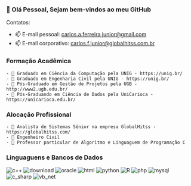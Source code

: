 ### 👋 Olá Pessoal, Sejam bem-vindos ao meu GitHub 

Contatos:
- 📫 E-mail pessoal: carlos.a.ferreira.junior@gmail.com
- 📫 E-mail corporativo: carlos.f.junior@globalhitss.com.br

### Formação Acadêmica
```` 
- 🔭 Graduado em Ciência da Computação pela UNIG - https://unig.br/
- 🔭 Graduado em Engenharia Civil pela UNIG - https://unig.br/
- 🔭 Pós-Graduado em Gestão de Projetos pela UGB - http://www2.ugb.edu.br/
- 🔭 Pós-Graduando em Ciência de Dados pela UniCarioca - https://unicarioca.edu.br/
```` 

### Alocação Profissional

```` 
- 🔭 Analista de Sistemas Sênior na empresa GlobalHitss - https://globalhitss.com/
- 🔭 Engenheiro Civil
- 🔭 Professor particular de Algoritmo e Linguaguem de Programação C
```` 

### Linguaguens e Bancos de Dados

![c++](https://user-images.githubusercontent.com/108193136/175820563-87c210bf-bc97-4596-b7c5-18794e078f45.png)
![download](https://user-images.githubusercontent.com/108193136/175821904-fcdb6ac6-c842-445a-a1fa-9d44027084a9.png)
![oracle](https://user-images.githubusercontent.com/108193136/175821995-241ef6fe-1047-461d-a5d5-e15a97ef3a9a.png)
![html](https://user-images.githubusercontent.com/108193136/175822289-7948f2f9-9d1a-42f3-b1ee-50eb1e900bfc.png)
![python](https://user-images.githubusercontent.com/108193136/175822361-dcc5ca76-f3d5-4854-ad96-b82bdd4c9537.png)
![R](https://user-images.githubusercontent.com/108193136/175822558-e8616204-36c1-47c4-907c-f09365a2aeb7.jpg)
![php](https://user-images.githubusercontent.com/108193136/175823087-72f9f3c8-ac23-44fe-b291-dca235d2f659.png)
![mysql](https://user-images.githubusercontent.com/108193136/175823090-6e8d0382-f0e0-4d70-9d44-a801fabf4171.png)
![c_sharp](https://user-images.githubusercontent.com/108193136/177006157-38723ab7-03b3-4084-8db9-83dcf20baeba.png)
![vb_net](https://user-images.githubusercontent.com/108193136/177006192-0054b5ed-35a4-40ba-8a3c-917a4c164d4e.PNG)
